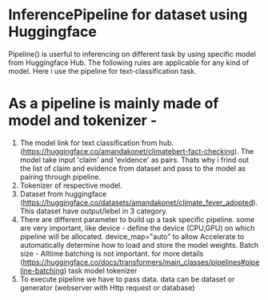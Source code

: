 # InferencePipeline for dataset using Huggingface
Pipeline() is userful to inferencing on different task by using specific model from Huggingface Hub. The following rules are applicable for any kind of model.
Here i use the pipeline for text-classification task.
# As a pipeline is mainly made of model and tokenizer -
1. The model link for text classification from hub. (https://huggingface.co/amandakonet/climatebert-fact-checking).
   The model take input 'claim' and 'evidence' as pairs. Thats why i frind out the list of claim and evidence from dataset and pass to the model as pairing through 
   pipeline.
3. Tokenizer of respective model.
4. Dataset from huggingface (https://huggingface.co/datasets/amandakonet/climate_fever_adopted).This dataset have output/lebel in 3 category.
5. There are different parameter to build up a task specific pipeline. some are very important, like
    device - define the device (CPU,GPU) on which pipeline will be allocated. device_map="auto" to allow Accelerate to automatically determine how to load and store 
    the model weights.
    Batch size - Alltime batching is not important. for more details (https://huggingface.co/docs/transformers/main_classes/pipelines#pipeline-batching)
    task
    model
    tokenizer
6. To execute pipeline we have to pass data. data can be dataset or generator (webserver with Http request or database) 
